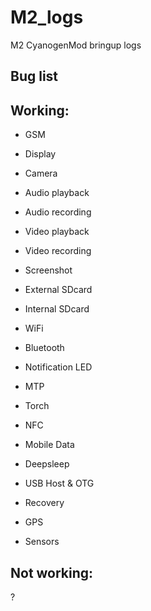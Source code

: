 M2_logs
=======

M2 CyanogenMod bringup logs


Bug list
----------


Working:
--------
- GSM

- Display

- Camera

- Audio playback

- Audio recording

- Video playback

- Video recording

- Screenshot

- External SDcard

- Internal SDcard

- WiFi

- Bluetooth

- Notification LED

- MTP

- Torch

- NFC

- Mobile Data

- Deepsleep

- USB Host & OTG

- Recovery

- GPS

- Sensors


Not working:
-----------

?
